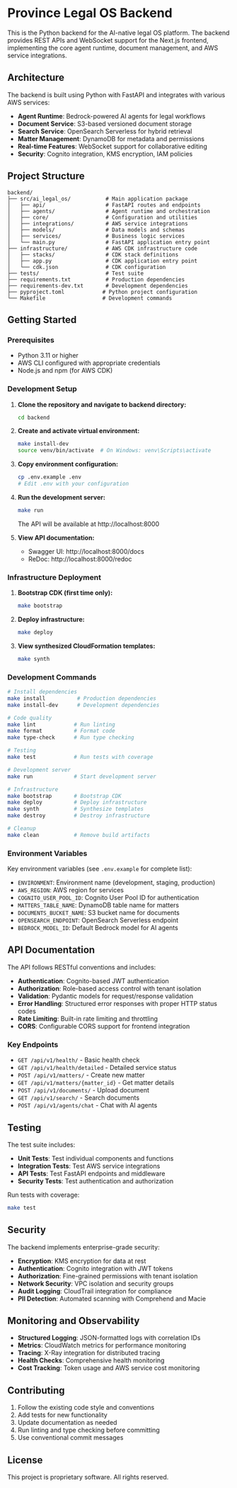 # Province Legal OS Backend

This is the Python backend for the AI-native legal OS platform. The backend provides REST APIs and WebSocket support for the Next.js frontend, implementing the core agent runtime, document management, and AWS service integrations.

## Architecture

The backend is built using Python with FastAPI and integrates with various AWS services:

- **Agent Runtime**: Bedrock-powered AI agents for legal workflows
- **Document Service**: S3-based versioned document storage
- **Search Service**: OpenSearch Serverless for hybrid retrieval
- **Matter Management**: DynamoDB for metadata and permissions
- **Real-time Features**: WebSocket support for collaborative editing
- **Security**: Cognito integration, KMS encryption, IAM policies

## Project Structure

```
backend/
├── src/ai_legal_os/           # Main application package
│   ├── api/                   # FastAPI routes and endpoints
│   ├── agents/                # Agent runtime and orchestration
│   ├── core/                  # Configuration and utilities
│   ├── integrations/          # AWS service integrations
│   ├── models/                # Data models and schemas
│   ├── services/              # Business logic services
│   └── main.py                # FastAPI application entry point
├── infrastructure/            # AWS CDK infrastructure code
│   ├── stacks/                # CDK stack definitions
│   ├── app.py                 # CDK application entry point
│   └── cdk.json               # CDK configuration
├── tests/                     # Test suite
├── requirements.txt           # Production dependencies
├── requirements-dev.txt       # Development dependencies
├── pyproject.toml            # Python project configuration
└── Makefile                  # Development commands
```

## Getting Started

### Prerequisites

- Python 3.11 or higher
- AWS CLI configured with appropriate credentials
- Node.js and npm (for AWS CDK)

### Development Setup

1. **Clone the repository and navigate to backend directory:**
   ```bash
   cd backend
   ```

2. **Create and activate virtual environment:**
   ```bash
   make install-dev
   source venv/bin/activate  # On Windows: venv\Scripts\activate
   ```

3. **Copy environment configuration:**
   ```bash
   cp .env.example .env
   # Edit .env with your configuration
   ```

4. **Run the development server:**
   ```bash
   make run
   ```

   The API will be available at http://localhost:8000

5. **View API documentation:**
   - Swagger UI: http://localhost:8000/docs
   - ReDoc: http://localhost:8000/redoc

### Infrastructure Deployment

1. **Bootstrap CDK (first time only):**
   ```bash
   make bootstrap
   ```

2. **Deploy infrastructure:**
   ```bash
   make deploy
   ```

3. **View synthesized CloudFormation templates:**
   ```bash
   make synth
   ```

### Development Commands

```bash
# Install dependencies
make install          # Production dependencies
make install-dev      # Development dependencies

# Code quality
make lint            # Run linting
make format          # Format code
make type-check      # Run type checking

# Testing
make test            # Run tests with coverage

# Development server
make run             # Start development server

# Infrastructure
make bootstrap       # Bootstrap CDK
make deploy          # Deploy infrastructure
make synth           # Synthesize templates
make destroy         # Destroy infrastructure

# Cleanup
make clean           # Remove build artifacts
```

### Environment Variables

Key environment variables (see `.env.example` for complete list):

- `ENVIRONMENT`: Environment name (development, staging, production)
- `AWS_REGION`: AWS region for services
- `COGNITO_USER_POOL_ID`: Cognito User Pool ID for authentication
- `MATTERS_TABLE_NAME`: DynamoDB table name for matters
- `DOCUMENTS_BUCKET_NAME`: S3 bucket name for documents
- `OPENSEARCH_ENDPOINT`: OpenSearch Serverless endpoint
- `BEDROCK_MODEL_ID`: Default Bedrock model for AI agents

## API Documentation

The API follows RESTful conventions and includes:

- **Authentication**: Cognito-based JWT authentication
- **Authorization**: Role-based access control with tenant isolation
- **Validation**: Pydantic models for request/response validation
- **Error Handling**: Structured error responses with proper HTTP status codes
- **Rate Limiting**: Built-in rate limiting and throttling
- **CORS**: Configurable CORS support for frontend integration

### Key Endpoints

- `GET /api/v1/health/` - Basic health check
- `GET /api/v1/health/detailed` - Detailed service status
- `POST /api/v1/matters/` - Create new matter
- `GET /api/v1/matters/{matter_id}` - Get matter details
- `POST /api/v1/documents/` - Upload document
- `GET /api/v1/search/` - Search documents
- `POST /api/v1/agents/chat` - Chat with AI agents

## Testing

The test suite includes:

- **Unit Tests**: Test individual components and functions
- **Integration Tests**: Test AWS service integrations
- **API Tests**: Test FastAPI endpoints and middleware
- **Security Tests**: Test authentication and authorization

Run tests with coverage:
```bash
make test
```

## Security

The backend implements enterprise-grade security:

- **Encryption**: KMS encryption for data at rest
- **Authentication**: Cognito integration with JWT tokens
- **Authorization**: Fine-grained permissions with tenant isolation
- **Network Security**: VPC isolation and security groups
- **Audit Logging**: CloudTrail integration for compliance
- **PII Detection**: Automated scanning with Comprehend and Macie

## Monitoring and Observability

- **Structured Logging**: JSON-formatted logs with correlation IDs
- **Metrics**: CloudWatch metrics for performance monitoring
- **Tracing**: X-Ray integration for distributed tracing
- **Health Checks**: Comprehensive health monitoring
- **Cost Tracking**: Token usage and AWS service cost monitoring

## Contributing

1. Follow the existing code style and conventions
2. Add tests for new functionality
3. Update documentation as needed
4. Run linting and type checking before committing
5. Use conventional commit messages

## License

This project is proprietary software. All rights reserved.